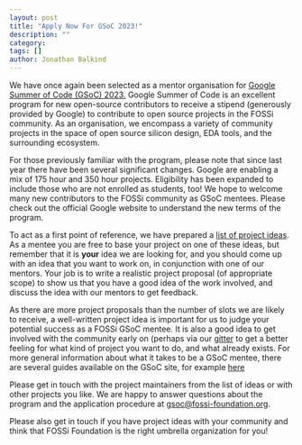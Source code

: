 ```yaml
---
layout: post
title: "Apply Now For GSoC 2023!"
description: ""
category:
tags: []
author: Jonathan Balkind
---
```


We have once again been selected as a mentor organisation for
[Google Summer of Code (GSoC) 2023.](https://summerofcode.withgoogle.com/)
Google Summer of Code is an excellent program for new open-source
contributors to receive a stipend (generously provided by Google) to
contribute to open source projects in the FOSSi community. As an
organisation, we encompass a variety of community projects in the
space of open source silicon design, EDA tools, and the surrounding
ecosystem.

For those previously familiar with the program, please note that since last
year there have been several significant changes. Google are enabling
a mix of 175 hour and 350 hour projects. Eligibility has been expanded
to include those who are not enrolled as students, too! We hope to
welcome many new contributors to the FOSSi community as GSoC mentees.
Please check out the official Google website to understand the new
terms of the program.

To act as a first point of reference, we have prepared a
[list of project ideas](/gsoc23-ideas.html). As a mentee you are free
to base your project on one of these ideas, but remember that it is
**your** idea we are looking for, and you should come up with an idea
that you want to work on, in conjunction with one of our mentors. Your
job is to write a realistic project proposal (of appropriate scope) to
show us that you have a good idea of the work involved, and discuss
the idea with our mentors to get feedback.

As there are more project proposals than the number of slots we
are likely to receive, a well-written project idea is important for
us to judge your potential success as a FOSSi GSoC mentee. It is also
a good idea to get involved with the community early on (perhaps via
our [gitter](https://gitter.im/librecores/Lobby) to get a better
feeling for what kind of project you want to do, and what already
exists. For more general information about what it takes to be a GSoC
mentee, there are several guides available on the GSoC site, for example
[here](https://developers.google.com/open-source/gsoc/resources/manual)

Please get in touch with the project maintainers from the list of
ideas or with other projects you like. We are happy to answer
questions about the program and the application procedure at
[gsoc@fossi-foundation.org](mailto:gsoc@fossi-foundation.org).

Please also get in touch if you have project ideas with your community
and think that FOSSi Foundation is the right umbrella organization for
you!
